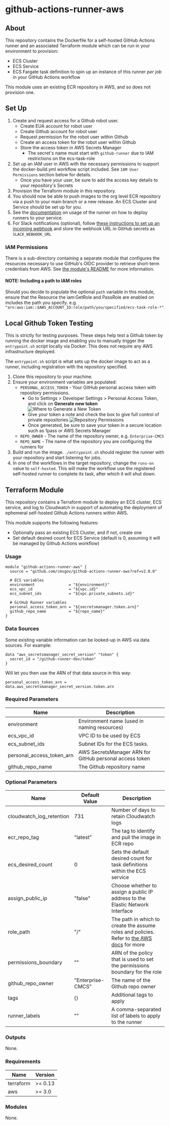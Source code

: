 # github-actions-runner-aws

## About

This repository contains the Dockerfile for a self-hosted GitHub Actions runner and an associated Terraform module which can be run in your environment to provision:

- ECS Cluster
- ECS Service
- ECS Fargate task definition to spin up an instance of this runner _per job_ in your GitHub Actions workflow

This module uses an existing ECR repository in AWS, and so does not provision one.

## Set Up

1. Create and request access for a Github robot user.
   - Create EUA account for robot user
   - Create Github account for robot user
   - Request permission for the robot user within Github
   - Create an access token for the robot user within Github
   - Store the access token in AWS Secrets Manager
     - The secret's name must start with `github-runner` due to IAM restrictions on the ecs-task-role
2. Set up an IAM user in AWS with the necessary permissions to support the docker-build.yml workflow script included. See `IAM User Permissions` section below for details.
   - Once you have your user, be sure to add the access key details to your repository's Secrets
3. Provision the Terraform module in this repository.
4. You should now be able to push images to the org level ECR repository via a push to your main branch or a new release. An ECS Cluster and Service should be set up for you.
5. See the [documentation](Usage.md) on usage of the runner on how to deploy runners to your service.
6. For Slack notifications (optional), follow [these instructions to set up an incoming webhook](https://api.slack.com/messaging/webhooks) and store the webhook URL in GitHub secrets as `SLACK_WEBHOOK_URL`

### IAM Permissions

There is a sub-directory containing a separate module that configures the resources necessary to use GitHub's OIDC provider to retrieve short-term credentials from AWS. See [the module's README](github-oidc/README.md) for more information.

#### NOTE: Including a path to IAM roles

Should you decide to populate the optional `path` variable in this module, ensure that the Resource the iam:GetRole and PassRole are enabled on includes the path you specify. e.g. `"arn:aws:iam::$AWS_ACCOUNT_ID:role/path/you/specified/ecs-task-role-*"`

## Local Github Token Testing

This is strictly for testing purposes. These steps help test a Github token by running the docker image and enabling you to manually trigger the `entrypoint.sh` script locally via Docker. This does not require any AWS infrastructure deployed.

The `entrypoint.sh` script is what sets up the docker image to act as a runner, including registration with the repository specified.

1. Clone this repository to your machine.
2. Ensure your environment variables are populated:
   - `PERSONAL_ACCESS_TOKEN` - Your GitHub personal access token with repository permissions.
     - Go to Settings > Developer Settings > Personal Access Token, and click on **Generate new token**
       ![Where to Generate a New Token](./GitHubPAT.png)
     - Give your token a note and check the box to give full control of private repositories
       ![Repository Permissions](./GitHubPAT2.png)
     - Once generated, be sure to save your token in a secure location such as 1pass or AWS Secrets Manager
   - `REPO_OWNER` - The name of the repository owner, e.g. `Enterprise-CMCS`
   - `REPO_NAME` - The name of the repository you are configuring the runners for
3. Build and run the image. `./entrypoint.sh` should register the runner with your repository and start listening for jobs.
4. In one of the workflows in the target repository, change the `runs-on` value to `self-hosted`. This will make the workflow use the registered self-hosted runner to complete its task, after which it will shut down.

## Terraform Module

This repository contains a Terraform module to deploy an ECS cluster, ECS service, and log to Cloudwatch in support of automating the deployment of ephemeral self-hosted Github Actions runners within AWS.

This module supports the following features:

- Optionally pass an existing ECS Cluster, and if not, create one
- Set default desired count for ECS Service (default is 0, assuming it will be managed by Github Actions workflow)

### Usage

```hcl
module "github-actions-runner-aws" {
  source = "github.com/cmsgov/github-actions-runner-aws?ref=v2.0.0"

  # ECS variables
  environment               = "${environment}"
  ecs_vpc_id                = "${vpc.id}"
  ecs_subnet_ids            = "${vpc.private_subnets.id}"

  # GitHub Runner variables
  personal_access_token_arn = "${secretsmanager.token.arn}"
  github_repo_name          = "${repo_name}"
}
```

### Data Sources

Some existing variable information can be looked-up in AWS via data sources. For example:

```hcl
data "aws_secretsmanager_secret_version" "token" {
  secret_id = "/github-runner-dev/token"
}
```

Will let you then use the ARN of that data source in this way:

```hcl
personal_access_token_arn = data.aws_secretsmanager_secret_version.token.arn
```

### Required Parameters

| Name                      | Description                                             |
| ------------------------- | ------------------------------------------------------- |
| environment               | Environment name (used in naming resources)             |
| ecs_vpc_id                | VPC ID to be used by ECS                                |
| ecs_subnet_ids            | Subnet IDs for the ECS tasks.                           |
| personal_access_token_arn | AWS SecretsManager ARN for GitHub personal access token |
| github_repo_name          | The Github repository name                              |

### Optional Parameters

| Name                     | Default Value     | Description                                                                                                                                                              |
| ------------------------ | ----------------- | ------------------------------------------------------------------------------------------------------------------------------------------------------------------------ |
| cloudwatch_log_retention | 731               | Number of days to retain Cloudwatch logs                                                                                                                                 |
| ecr_repo_tag             | "latest"          | The tag to identify and pull the image in ECR repo                                                                                                                       |
| ecs_desired_count        | 0                 | Sets the default desired count for task definitions within the ECS service                                                                                               |
| assign_public_ip         | "false"           | Choose whether to assign a public IP address to the Elastic Network Interface                                                                                            |
| role_path                | "/"               | The path in which to create the assume roles and policies. Refer to [the AWS docs](https://docs.aws.amazon.com/IAM/latest/UserGuide/reference_identifiers.html) for more |
| permissions_boundary     | ""                | ARN of the policy that is used to set the permissions boundary for the role                                                                                              |
| github_repo_owner        | "Enterprise-CMCS" | The name of the Github repo owner                                                                                                                                        |
| tags                     | {}                | Additional tags to apply                                                                                                                                                 |
| runner_labels            | ""                | A comma-separated list of labels to apply to the runner                                                                                                                                            |
### Outputs

None.

### Requirements

| Name      | Version |
| --------- | ------- |
| terraform | >= 0.13 |
| aws       | >= 3.0  |

### Modules

None.
